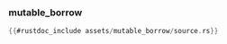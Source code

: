 ### mutable_borrow

```rust
{{#rustdoc_include assets/mutable_borrow/source.rs}}
```
<div class="flex-container vis_block" style="position:relative; margin-left:-75px; margin-right:-75px; display: flex;">
	<object type="image/svg+xml" class="mutable_borrow code_panel" data="assets/mutable_borrow/vis_code.svg"></object>
	<object type="image/svg+xml" class="mutable_borrow tl_panel" data="assets/mutable_borrow/vis_timeline.svg" style="width: auto;" onmouseenter="helpers('mutable_borrow')"></object>
</div>